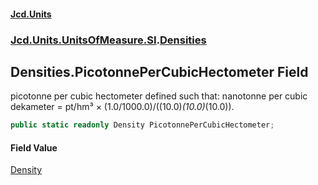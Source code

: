 #### [Jcd.Units](index.md 'index')
### [Jcd.Units.UnitsOfMeasure.SI](Jcd.Units.UnitsOfMeasure.SI.md 'Jcd.Units.UnitsOfMeasure.SI').[Densities](Densities.md 'Jcd.Units.UnitsOfMeasure.SI.Densities')

## Densities.PicotonnePerCubicHectometer Field

picotonne per cubic hectometer defined such that: nanotonne per cubic dekameter = pt/hm³ ×
(1.0/1000.0)/((10.0)*(10.0)*(10.0)).

```csharp
public static readonly Density PicotonnePerCubicHectometer;
```

#### Field Value
[Density](Density.md 'Jcd.Units.UnitTypes.Density')